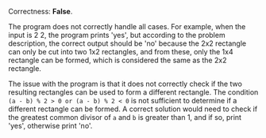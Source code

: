 Correctness: **False**.

The program does not correctly handle all cases. For example, when the input is 2 2, the program prints 'yes', but according to the problem description, the correct output should be 'no' because the 2x2 rectangle can only be cut into two 1x2 rectangles, and from these, only the 1x4 rectangle can be formed, which is considered the same as the 2x2 rectangle.

The issue with the program is that it does not correctly check if the two resulting rectangles can be used to form a different rectangle. The condition `(a - b) % 2 > 0 or (a - b) % 2 < 0` is not sufficient to determine if a different rectangle can be formed. A correct solution would need to check if the greatest common divisor of `a` and `b` is greater than 1, and if so, print 'yes', otherwise print 'no'.